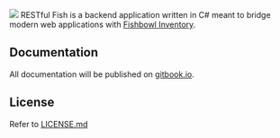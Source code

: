 ![](https://mcmillan.website/assests/restful_fish_logo.png)
RESTful Fish is a backend application written in C# meant to bridge modern web applications with [Fishbowl Inventory](https://www.fishbowlinventory.com/).
## Documentation
All documentation will be published on [gitbook.io](https://mibs510.gitbook.io/restfulfish).
## License
Refer to [LICENSE.md](LICENSE.md)
